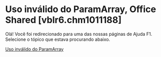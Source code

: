 
# Uso inválido do ParamArray, Office Shared [vblr6.chm1011188]

Olá! Você foi redirecionado para uma das nossas páginas de Ajuda F1. Selecione o tópico que estava procurando abaixo.

[Uso inválido do ParamArray](http://msdn.microsoft.com/library/791f4e2b-c37e-6e68-e5f6-5ef258d4fab0%28Office.15%29.aspx)
